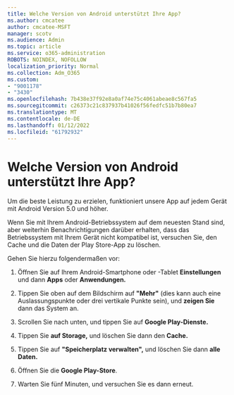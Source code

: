 ```yaml
---
title: Welche Version von Android unterstützt Ihre App?
ms.author: cmcatee
author: cmcatee-MSFT
manager: scotv
ms.audience: Admin
ms.topic: article
ms.service: o365-administration
ROBOTS: NOINDEX, NOFOLLOW
localization_priority: Normal
ms.collection: Adm_O365
ms.custom:
- "9001178"
- "3430"
ms.openlocfilehash: 7b438e37f92e8a0af74e75c4061abeae8c567fa5
ms.sourcegitcommit: c26373c21c837937b41026f56fedfc51b7b80ea7
ms.translationtype: MT
ms.contentlocale: de-DE
ms.lasthandoff: 01/12/2022
ms.locfileid: "61792932"
---
```

# <a name="what-version-of-android-does-your-app-support"></a>Welche Version von Android unterstützt Ihre App?

Um die beste Leistung zu erzielen, funktioniert unsere App auf jedem Gerät mit Android Version 5.0 und höher.

Wenn Sie mit Ihrem Android-Betriebssystem auf dem neuesten Stand sind, aber weiterhin Benachrichtigungen darüber erhalten, dass das Betriebssystem mit Ihrem Gerät nicht kompatibel ist, versuchen Sie, den Cache und die Daten der Play Store-App zu löschen.

Gehen Sie hierzu folgendermaßen vor: 

1. Öffnen Sie auf Ihrem Android-Smartphone oder -Tablet **Einstellungen** und dann **Apps** oder **Anwendungen.**

2. Tippen Sie oben auf dem Bildschirm auf **"Mehr"** (dies kann auch eine Auslassungspunkte oder drei vertikale Punkte sein), und **zeigen Sie** dann das System an. 

3. Scrollen Sie nach unten, und tippen Sie auf **Google Play-Dienste.** 

4. Tippen Sie **auf Storage,** und löschen Sie dann den **Cache.** 

5. Tippen Sie auf **"Speicherplatz verwalten",** und löschen Sie dann **alle Daten.** 

6. Öffnen Sie die **Google Play-Store**. 

7. Warten Sie fünf Minuten, und versuchen Sie es dann erneut. 